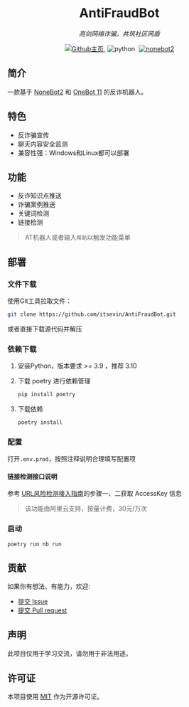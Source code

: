 <div align="center">


# AntiFraudBot

_亮剑网络诈骗，共筑社区网盾_

<p align="center">
    <!-- GitHub主页 -->
    <a style="margin-inline:5px" target="_blank" href="https://github.com/itsevin/AntiFraudBot">
        <img src="https://img.shields.io/badge/GitHub-Home-blue?style=flat&logo=GitHub" title="Github主页">
    </a>
    <!-- py版本 -->
    <img src="https://img.shields.io/badge/Python-3.9+-blue" alt="python">
    <!-- nonebot版本 -->
    <a style="margin-inline:5px" target="_blank" href="https://github.com/nonebot/nonebot2">
        <img src="https://img.shields.io/badge/NoneBot2-Latest-blue" title="nonebot2">
    </a>
</p>


</div>

## 简介

一款基于 [NoneBot2](https://github.com/nonebot/nonebot2) 和 [OneBot 11](https://onebot.dev/) 的反诈机器人。

## 特色

- 反诈骗宣传
- 聊天内容安全监测
- 兼容性强：Windows和Linux都可以部署

## 功能

- 反诈知识点推送
- 诈骗案例推送
- 关键词检测
- 链接检测

> AT机器人或者输入`帮助`以触发功能菜单

## 部署

### 文件下载

使用Git工具拉取文件：

```bash
git clone https://github.com/itsevin/AntiFraudBot.git
```

或者直接下载源代码并解压

### 依赖下载

1. 安装Python，版本要求 >= 3.9 ，推荐 3.10

2. 下载 poetry 进行依赖管理

   ```bash
   pip install poetry
   ```

3. 下载依赖

   ```bash
   poetry install
   ```

### 配置

打开`.env.prod`，按照注释说明合理填写配置项

#### 链接检测接口说明

参考 [URL风险检测接入指南](https://help.aliyun.com/document_detail/2709155.html)的步骤一、二获取 AccessKey 信息

> 该功能由阿里云支持，按量计费，30元/万次

### 启动

```bash
poetry run nb run
```

## 贡献

如果你有想法、有能力，欢迎:

- [提交 Issue](https://github.com/itsevin/AntiFraudBot/issues)
- [提交 Pull request](https://github.com/itsevin/AntiFraudBot/pulls)

## 声明

此项目仅用于学习交流，请勿用于非法用途。

## 许可证

本项目使用 [MIT](https://github.com/itsevin/AntiFraudBot/blob/main/LICENSE) 作为开源许可证。